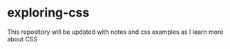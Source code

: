 # exploring-css
This repository will be updated with notes and css examples as I learn more about CSS
